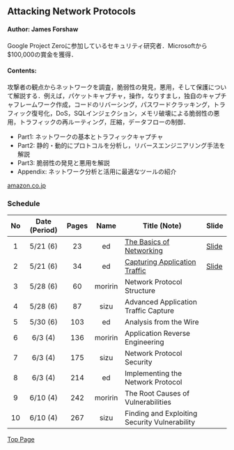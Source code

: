 ## Attacking Network Protocols
#### Author: James Forshaw
Google Project Zeroに参加しているセキュリティ研究者．Microsoftから$100,000の賞金を獲得．

#### Contents:
攻撃者の観点からネットワークを調査，脆弱性の発見，悪用，そして保護について解説する．例えば，パケットキャプチャ，操作，なりすまし，独自のキャプチャフレームワーク作成，コードのリバーシング，パスワードクラッキング，トラフィック復号化，DoS，SQLインジェクション，メモリ破壊による脆弱性の悪用，トラフィックの再ルーティング，圧縮，データフローの制御．
  - Part1: ネットワークの基本とトラフィックキャプチャ
  - Part2: 静的・動的にプロトコルを分析し，リバースエンジニアリング手法を解説
  - Part3: 脆弱性の発見と悪用を解説
  - Appendix: ネットワーク分析と活用に最適なツールの紹介

[amazon.co.jp](https://www.amazon.co.jp/Attacking-Network-Protocols-James-Forshaw/dp/1593277504/ref=sr_1_fkmrnull_1?__mk_ja_JP=カタカナ&keywords=attacking+network+protocols&qid=1557849710&s=gateway&sr=8-1-fkmrnull)

### Schedule

| No  | Date (Period) | Pages | Name    | Title (Note)                                  | Slide                                         |
|:---:|:-------------:|:-----:|:-------:|-----------------------------------------------|-----------------------------------------------|
| 1   | 5/21 (6)      | 23    | ed      | [The Basics of Networking](./01/note.md)      | [Slide](./01/AttackingNetworkProtocols01.pdf) |
| 2   | 5/21 (6)      | 34    | ed      | [Capturing Application Traffic](./02/note.md) | [Slide](./02/AttackingNetworkProtocols02.pdf) |
| 3   | 5/28 (6)      | 60    | moririn | Network Protocol Structure                    |                                               |
| 4   | 5/28 (6)      | 87    | sizu    | Advanced Application Traffic Capture          |                                               |
| 5   | 5/30 (6)      | 103   | ed      | Analysis from the Wire                        |                                               |
| 6   | 6/3  (4)      | 136   | moririn | Application Reverse Engineering               |                                               |
| 7   | 6/3  (4)      | 175   | sizu    | Network Protocol Security                     |                                               |
| 8   | 6/3  (4)      | 214   | ed      | Implementing the Network Protocol             |                                               |
| 9   | 6/10 (4)      | 242   | moririn | The Root Causes of Vulnerabilities            |                                               |
| 10  | 6/10 (4)      | 267   | sizu    | Finding and Exploiting Security Vulnerability |                                               |


[Top Page](../index.md)
